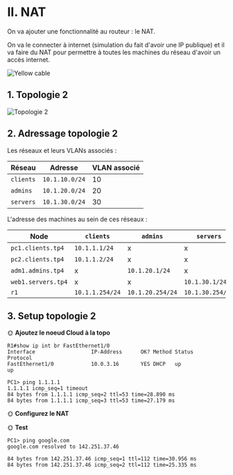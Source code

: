 # II. NAT

On va ajouter une fonctionnalité au routeur : le NAT.

On va le connecter à internet (simulation du fait d'avoir une IP publique) et il va faire du NAT pour permettre à toutes les machines du réseau d'avoir un accès internet.

![Yellow cable](../img/yellow-cable.png)

## 1. Topologie 2

![Topologie 2](../img/topo2.png)

## 2. Adressage topologie 2

Les réseaux et leurs VLANs associés :

| Réseau    | Adresse        | VLAN associé |
| --------- | -------------- | ------------ |
| `clients` | `10.1.10.0/24` | 10           |
| `admins`  | `10.1.20.0/24` | 20           |
| `servers` | `10.1.30.0/24` | 30           |

L'adresse des machines au sein de ces réseaux :

| Node               | `clients`       | `admins`         | `servers`        |
| ------------------ | --------------- | ---------------- | ---------------- |
| `pc1.clients.tp4`  | `10.1.1.1/24`   | x                | x                |
| `pc2.clients.tp4`  | `10.1.1.2/24`   | x                | x                |
| `adm1.admins.tp4`  | x               | `10.1.20.1/24`   | x                |
| `web1.servers.tp4` | x               | x                | `10.1.30.1/24`   |
| `r1`               | `10.1.1.254/24` | `10.1.20.254/24` | `10.1.30.254/24` |

## 3. Setup topologie 2

🌞 **Ajoutez le noeud Cloud à la topo**
```
R1#show ip int br FastEthernet1/0
Interface                  IP-Address      OK? Method Status                Protocol
FastEthernet1/0            10.0.3.16       YES DHCP   up                    up  

PC1> ping 1.1.1.1
1.1.1.1 icmp_seq=1 timeout
84 bytes from 1.1.1.1 icmp_seq=2 ttl=53 time=28.890 ms
84 bytes from 1.1.1.1 icmp_seq=3 ttl=53 time=27.179 ms
```

🌞 **Configurez le NAT**

🌞 **Test**

```
PC1> ping google.com
google.com resolved to 142.251.37.46

84 bytes from 142.251.37.46 icmp_seq=1 ttl=112 time=30.956 ms
84 bytes from 142.251.37.46 icmp_seq=2 ttl=112 time=25.335 ms
```
